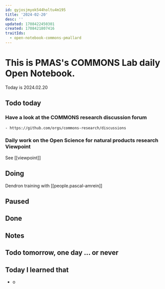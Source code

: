 ```yaml
---
id: gyjosjmyok544holtu4m195
title: '2024-02-20'
desc: ''
updated: 1708422450301
created: 1708421807416
traitIds:
  - open-notebook-commons-pmallard
---
```


# This is PMAS's COMMONS Lab daily Open Notebook.

Today is 2024.02.20

## Todo today

### Have a look at the COMMONS research discussion forum
    - https://github.com/orgs/commons-research/discussions

### Daily work on the Open Science for natural products research Viewpoint

See [[viewpoint]]


###
###

## Doing

Dendron training with [[people.pascal-amrein]]

## Paused

## Done

## Notes

## Todo tomorrow, one day ... or never 


###
###


## Today I learned that

- o